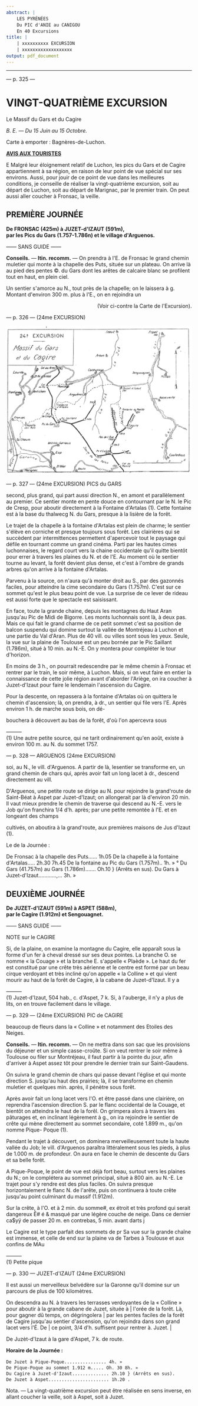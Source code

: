 ```yaml
---
abstract: |
    LES PYRÉNÉES
    Du PIC d'ANIE au CANIGOU
    En 40 Excursions
title: |
    | xxxxxxxxxx EXCURSION
    | xxxxxxxxxxxxxxxxxxx
output: pdf_document 
---
```

<style>.centre {text-align: center}</style>
<style>.droite {text-align: right}</style>

-----------------------
[//]: # (— p. XX —)

— p. 325 —

# VINGT-QUATRIÈME EXCURSION

Le Massif du Gars et du Cagire

_B. E. — Du 15 Juin au 15 Octobre._

Carte à emporter : Bagnères-de-Luchon.

<u>__AVIS AUX TOURISTES__</u>

E Malgré leur éloignement relatif de Luchon, les pics du Gars
et de Cagire appartiennent à sa région, en raison de leur point
de vue spécial sur ses environs. Aussi, pour jouir de ce point
de vue dans les meilleures conditions, je conseille de réaliser
la vingt-quatrième excursion, soit au départ de Luchon, soit
au départ de Marignac, par le premier train. On peut aussi
aller coucher à Fronsac, la veille.

## PREMIÈRE JOURNÉE

__De FRONSAC (425m) à JUZET-d'IZAUT (591m),__\
__par les Pics du Gars (1.757-1.786n) et le village d'Arguenos.__

—— SANS GUIDE ——

__Conseils.__ — __Itin. recomm.__ — On prendra à l'E. de Fronsac le
grand chemin muletier qui monte à la chapelle des Puts, située
sur un plateau. On arrive là au pied des pentes ©. du Gars dont
les arêtes de calcaire blanc se profilent tout en haut, en plein
ciel.

Un sentier s'amorce au N., tout près de la chapelle; on le laissera
à g. Montant d'environ 300 m. plus à l'E., on en rejoindra un

<p class="droite">(Voir ci-contre la Carte de l'Excursion).</p>

<div class="page"/>

— p. 326 — (24me EXCURSION)

![carte p326](../maps/guide-soubiron-0326-carte-portrait.jpg)

<div class="page"/>

— p. 327 — (24me EXCURSION) PICS du GARS

second, plus grand, qui part aussi direction N., en amont et parallèlement
au premier. Ce sentier monte en pente douce en contournant
par le N. le Pic de Cresp, pour aboutir directement
à la Fontaine d'Artalas (1). Cette fontaine est à la base du thalwecg
N. du Gars, presque à la lisière de la forêt.

Le trajet de la chapelle à la fontaine d'Artalas est plein de
charme; le sentier s'élève en corniche et presque toujours sous
forêt. Les clairières qui se succèdent par intermittences permettent
d'apercevoir tout le paysage qui défile en tournant comme
un grand cinéma. Parti par les hautes cimes luchonnaises, le
regard court vers la chaine occidentale qu'il quitte bientôt pour
errer à travers les plaines du N. et de l'E. Au moment où le sentier
tourne au levant, la forêt devient plus dense, et c'est à l'ombre
de grands arbres qu'on arrive à la fontaine d'Artalas.

Parvenu à la source, on n'aura qu'à monter droit au S., par des
gazonnés faciles, pour atteindre la cime secondaire du Gars
(1.757m). C'est sur ce sommet qu'est le plus beau point de vue.
La surprise de ce lever de rideau est aussi forte que le spectacle
est saisissant.

En face, toute la grande chaine, depuis les montagnes du Haut
Aran jusqu'au Pic de Midi de Bigorre. Les monts luchonnais sont
là, à deux pas. Mais ce qui fait le grand charme de ce petit sommet
c'est sa position de balcon suspendu qui domine surtout la
vallée de Montréjeau à Luchon et une partie du Val d'Aran. Plus
de 40 vill. ou villes sont sous les yeux. Seule, la vue sur la plaine
de Toulouse est un peu bornée par le Pic Saillant (1.786m), situé
à 10 min. au N.-E. On y montera pour compléter le tour d'horizon.

En moins de 3 h., on pourrait redescendre par le même chemin
à Fronsac et rentrer par le train, le soir même, à Luchon.
Mais, si on veut faire en entier la connaissance de cette jolie
région avant d'aborder l'Ariège, on ira coucher à Juzet-d'Izaut
pour faire le lendemain l'ascension du Cagire.

Pour la descente, on repassera à la fontaine d'Artalas où on
quittera le chemin d'ascension; là, on prendra, à dr., un sentier
qui file vers l'E. Après environ 1 h. de marche sous bois, on dé-

bouchera à découvert au bas de la forêt, d'où l'on apercevra sous

———\
(1) Une autre petite source, qui ne tarit ordinairement qu'en août,
existe à environ 100 m. au N. du sommet 1757.

<div class="page"/>

— p. 328 — ARGUENOS (24me EXCURSION)

soi, au N., le vill. d'Arguenos. A partir de là, lesentier se transforme
en, un grand chemin de chars qui, après avoir fait un long
lacet à dr., descend directement au vill.

D'Arguenos, une petite route se dirige au N. pour rejoindre la
grand'route de Saint-Béat à Aspet par Juzet-d'Izaut; on allongerait
par là d'environ 20 min. Il vaut mieux prendre le chemin de
traverse qui descend au N.-E. vers le Job qu'on franchira 1/4 d'h.
après; par une petite remontée à l'E. et en longeant des champs

cultivés, on aboutira à la grand'route, aux premières maisons de
Jus d'Izaut (1).

Le de la Journée :

De Fronsac à la chapelle des Puts...... 1h.05
De la chapelle à la fontaine d'Artalas..... 2h.30 7h.45
De la fontaine au Pic du Gars (1.757m).. 1h. » °
Du Gars (41.757m) au Gars (1.786m)....... Oh.10 } (Arrêts en sus).
Du Gars à Juzet-d'Izaut............,... 3h. »

## DEUXIÈME JOURNÉE

__De JUZET-d'IZAUT (591m) à ASPET (588m),__\
__par le Cagire (1.912m) et Sengouagnet.__

—— SANS GUIDE ——

NOTE sur le CAGIRE

Si, de la plaine, on examine la montagne du Cagire, elle apparaît
sous la forme d'un fer à cheval dressé sur ses deux pointes.
La branche O. se nomme « la Couage » et la branche E. s'appelle
« Plaède ». Le haut du fer est constitué par une crête très
aérienne et le centre est formé par un beau cirque verdoyant et
très incliné qu'on appelle « la Colline » et qui vient mourir au
haut de la forêt de Cagire, à la cabane de Juzet-d'Izaut. Il y a

———\
(1) Juzet-d'Izaut, 504 hab., c. d'Aspet, 7 k. Si, à l'auberge, il n'y a
plus de lits, on en trouve facilement dans le village.

<div class="page"/>

— p. 329 — (24me EXCURSION) PIC de CAGIRE

beaucoup de fleurs dans la « Colline » et notamment des Etoiles
des Neiges.

__Conseils.__ — __Itin. recomm.__ — On ne mettra dans son sac que
les provisions du déjeuner et un simple casse-croûte. Si on veut
rentrer le soir même à Toulouse ou filer sur Montréjeau, il faut
partir à la pointe du jour, afin d'arriver à Aspet assez tôt pour
prendre le dernier train sur Saint-Gaudens.

On suivra le grand chemin de chars qui passe devant l'église
et qui monte direction S. jusqu'au haut des prairies; là, il se
transforme en chemin muletier et quelques min. après, il pénètre
sous forêt.

Après avoir fait un long lacet vers l'O. et être passé dans une
clairière, on reprendra l'ascension direction S. par le flanc occidental
de la Couage, et bientôt on atteindra le haut de la forêl.
On grimpera alors à travers les pâturages et, en inclinant légèrement
à g., on ira rejoindre le sentier de crête qui mène directement
au sommet secondaire, coté 1.899 m., qu'on nomme Pique-
Poque (1).

Pendant le trajet à découvert, on dominera merveilleusement
toute la haute vallée du Job; le vill. d'Arguenos paraîtra littéralement
sous les pieds, à plus de 1.000 m. de profondeur. On aura
en face le chemin de descente du Gars et sa belle forêt.

A Pique-Poque, le point de vue est déjà fort beau, surtout vers
les plaines du N.; on le complétera au sommet principal, situé
à 800 ain. au N.-E. Le trajet pour s'y rendre est des plus faciles.
On suivra presque horizontalement le flanc N. de l'arête, puis on
continuera à toute crête jusqu'au point culminant du massif
(1.912m). 

Sur la crête, à l'O. et à 2 min. du somme#, ex
étroit et très profond qui serait dangereux Ê# é & masqué par
une légère couche de neige. Dans ce dernier ca$yÿ
de passer 20 m. en contrebas, 5 min. avant darts j

Le Cagire est le type parfait des sommets de pr
Sa vue sur la grande chaîne est immense, et celle de end
sur la plaine va de Tarbes à Toulouse et aux confins de MAu

———\
(1) Petite pique

<div class="page"/>

— p. 330 — JUZET-d'IZAUT (24me EXCURSION)

Il est aussi un merveilleux belvédère sur la Garonne qu'il domine
sur un parcours de plus de 100 kilomètres.

On descendra au N. à travers les terrasses verdoyantes de la
« Colline » pour aboutir à la grande cabane de Juzet, située à |
l'orée de la forêt. Là, pour gagner dû temps, on dégringolera |
par les pentes faciles de la forêt de Cagire jusqu'au sentier
d'ascension, qu'on rejoindra dans son grand lacet vers l'É. De |
ce point, 3/4 d'h. suffisent pour rentrer à. Juzet. |

De Juzèt-d'Izaut à la gare d'Aspet, 7 k. de route.

__Horaire de la Journée :__

```
De Juzet à Pique-Poque................ 4h. »
De Pique-Poque au sommet 1.912 m..... Oh. 30 8h. »
Du Cagire à Juzet-d'Izaut.............. 2h.10 } (Arrêts en sus).
De Juzet à Aspet....................... 1h.20 .
```

Nota. — La vingt-quatrième excursion peut être réalisée en
sens inverse, en allant coucher la veille, soit à Aspet, soit à
Juzet. 
